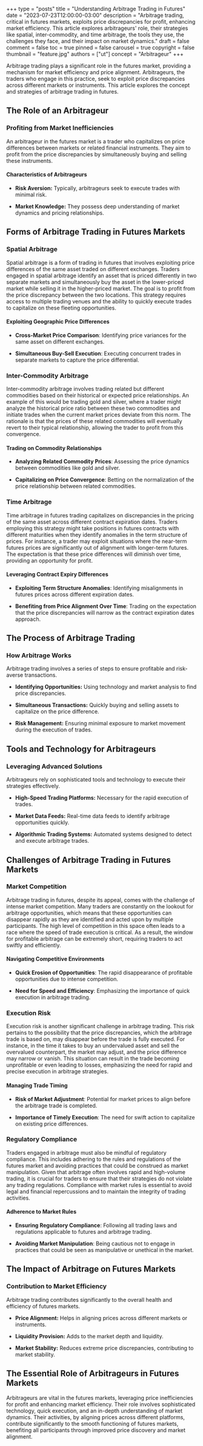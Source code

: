 +++
type = "posts"
title = "Understanding Arbitrage Trading in Futures"
date = "2023-07-23T12:00:00-03:00"
description = "Arbitrage trading, critical in futures markets, exploits price discrepancies for profit, enhancing market efficiency. This article explores arbitrageurs' role, their strategies like spatial, inter-commodity, and time arbitrage, the tools they use, the challenges they face, and their impact on market dynamics." 
draft = false
comment = false
toc = true
pinned = false
carousel = true
copyright = false
thumbnail = "feature.jpg"
authors = ["ut"]
concept = "Arbitrageur"
+++

Arbitrage trading plays a significant role in the futures market,
providing a mechanism for market efficiency and price alignment.
Arbitrageurs, the traders who engage in this practice, seek to exploit
price discrepancies across different markets or instruments. This
article explores the concept and strategies of arbitrage trading in
futures.

## The Role of an Arbitrageur

### Profiting from Market Inefficiencies

An arbitrageur in the futures market is a trader who capitalizes on
price differences between markets or related financial instruments. They
aim to profit from the price discrepancies by simultaneously buying and
selling these instruments.

#### Characteristics of Arbitrageurs

-   **Risk Aversion:** Typically, arbitrageurs seek to execute trades
    with minimal risk.

-   **Market Knowledge:** They possess deep understanding of market
    dynamics and pricing relationships.

## Forms of Arbitrage Trading in Futures Markets

### Spatial Arbitrage

Spatial arbitrage is a form of trading in futures that involves
exploiting price differences of the same asset traded on different
exchanges. Traders engaged in spatial arbitrage identify an asset that
is priced differently in two separate markets and simultaneously buy the
asset in the lower-priced market while selling it in the higher-priced
market. The goal is to profit from the price discrepancy between the two
locations. This strategy requires access to multiple trading venues and
the ability to quickly execute trades to capitalize on these fleeting
opportunities.

#### Exploiting Geographic Price Differences

-   **Cross-Market Price Comparison**: Identifying price variances for
    the same asset on different exchanges.

-   **Simultaneous Buy-Sell Execution**: Executing concurrent trades in
    separate markets to capture the price differential.

### Inter-Commodity Arbitrage

Inter-commodity arbitrage involves trading related but different
commodities based on their historical or expected price relationships.
An example of this would be trading gold and silver, where a trader
might analyze the historical price ratio between these two commodities
and initiate trades when the current market prices deviate from this
norm. The rationale is that the prices of these related commodities will
eventually revert to their typical relationship, allowing the trader to
profit from this convergence.

#### Trading on Commodity Relationships

-   **Analyzing Related Commodity Prices**: Assessing the price dynamics
    between commodities like gold and silver.

-   **Capitalizing on Price Convergence**: Betting on the normalization
    of the price relationship between related commodities.

### Time Arbitrage

Time arbitrage in futures trading capitalizes on discrepancies in the
pricing of the same asset across different contract expiration dates.
Traders employing this strategy might take positions in futures
contracts with different maturities when they identify anomalies in the
term structure of prices. For instance, a trader may exploit situations
where the near-term futures prices are significantly out of alignment
with longer-term futures. The expectation is that these price
differences will diminish over time, providing an opportunity for
profit.

#### Leveraging Contract Expiry Differences

-   **Exploiting Term Structure Anomalies**: Identifying misalignments
    in futures prices across different expiration dates.

-   **Benefiting from Price Alignment Over Time**: Trading on the
    expectation that the price discrepancies will narrow as the
    contract expiration dates approach.

## The Process of Arbitrage Trading

### How Arbitrage Works

Arbitrage trading involves a series of steps to ensure profitable and
risk-averse transactions.

-   **Identifying Opportunities:** Using technology and market analysis
    to find price discrepancies.

-   **Simultaneous Transactions:** Quickly buying and selling assets to
    capitalize on the price difference.

-   **Risk Management:** Ensuring minimal exposure to market movement
    during the execution of trades.

## Tools and Technology for Arbitrageurs

### Leveraging Advanced Solutions

Arbitrageurs rely on sophisticated tools and technology to execute their
strategies effectively.

-   **High-Speed Trading Platforms:** Necessary for the rapid execution
    of trades.

-   **Market Data Feeds:** Real-time data feeds to identify arbitrage
    opportunities quickly.

-   **Algorithmic Trading Systems:** Automated systems designed to
    detect and execute arbitrage trades.

## Challenges of Arbitrage Trading in Futures Markets

### Market Competition

Arbitrage trading in futures, despite its appeal, comes with the
challenge of intense market competition. Many traders are constantly on
the lookout for arbitrage opportunities, which means that these
opportunities can disappear rapidly as they are identified and acted
upon by multiple participants. The high level of competition in this
space often leads to a race where the speed of trade execution is
critical. As a result, the window for profitable arbitrage can be
extremely short, requiring traders to act swiftly and efficiently.

#### Navigating Competitive Environments

-   **Quick Erosion of Opportunities**: The rapid disappearance of
    profitable opportunities due to intense competition.

-   **Need for Speed and Efficiency**: Emphasizing the importance of
    quick execution in arbitrage trading.

### Execution Risk

Execution risk is another significant challenge in arbitrage trading.
This risk pertains to the possibility that the price discrepancies,
which the arbitrage trade is based on, may disappear before the trade is
fully executed. For instance, in the time it takes to buy an undervalued
asset and sell the overvalued counterpart, the market may adjust, and
the price difference may narrow or vanish. This situation can result in
the trade becoming unprofitable or even leading to losses, emphasizing
the need for rapid and precise execution in arbitrage strategies.

#### Managing Trade Timing

-   **Risk of Market Adjustment**: Potential for market prices to align
    before the arbitrage trade is completed.

-   **Importance of Timely Execution**: The need for swift action to
    capitalize on existing price differences.

### Regulatory Compliance

Traders engaged in arbitrage must also be mindful of regulatory
compliance. This includes adhering to the rules and regulations of the
futures market and avoiding practices that could be construed as market
manipulation. Given that arbitrage often involves rapid and high-volume
trading, it is crucial for traders to ensure that their strategies do
not violate any trading regulations. Compliance with market rules is
essential to avoid legal and financial repercussions and to maintain the
integrity of trading activities.

#### Adherence to Market Rules

-   **Ensuring Regulatory Compliance**: Following all trading laws and
    regulations applicable to futures and arbitrage trading.

-   **Avoiding Market Manipulation**: Being cautious not to engage in
    practices that could be seen as manipulative or unethical in the
    market.

## The Impact of Arbitrage on Futures Markets

### Contribution to Market Efficiency

Arbitrage trading contributes significantly to the overall health and
efficiency of futures markets.

-   **Price Alignment:** Helps in aligning prices across different
    markets or instruments.

-   **Liquidity Provision:** Adds to the market depth and liquidity.

-   **Market Stability:** Reduces extreme price discrepancies,
    contributing to market stability.

## The Essential Role of Arbitrageurs in Futures Markets

Arbitrageurs are vital in the futures markets, leveraging price
inefficiencies for profit and enhancing market efficiency. Their role
involves sophisticated technology, quick execution, and an in-depth
understanding of market dynamics. Their activities, by aligning prices
across different platforms, contribute significantly to the smooth
functioning of futures markets, benefiting all participants through
improved price discovery and market alignment.

